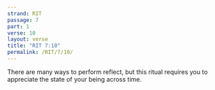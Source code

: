 ```yaml
---
strand: RIT
passage: 7
part: 1
verse: 10
layout: verse
title: "RIT 7:10"
permalink: /RIT/7/10/
---
```

There are many ways to perform reflect, but this ritual requires you to appreciate the state of your being across time.
